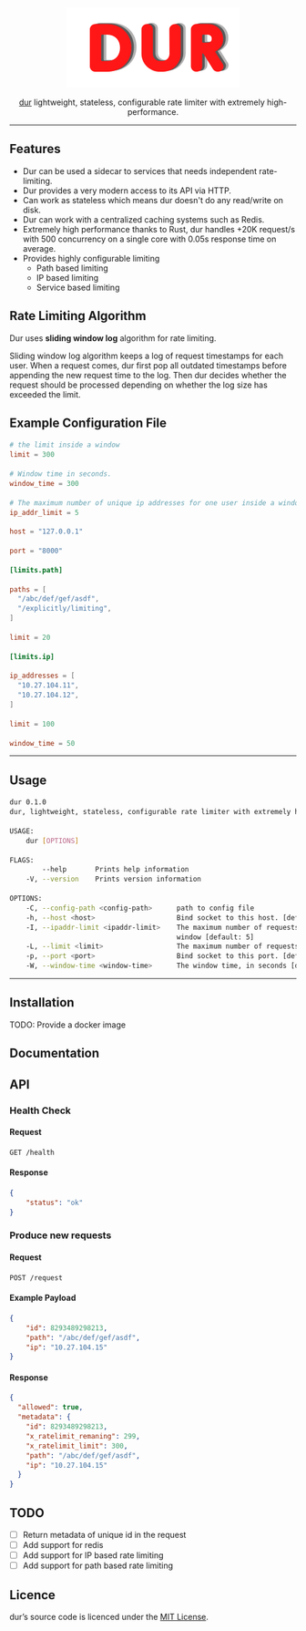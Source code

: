 <div align="center">

![](assets/dur.png)

[dur](https://github.com/ycd/dur) lightweight, stateless, configurable rate limiter with extremely high-performance.   




</div>


---

## Features

* Dur can be used a sidecar to services that needs independent rate-limiting.
* Dur provides a very modern access to its API via HTTP.
* Can work as stateless which means dur doesn't do any read/write on disk. 
* Dur can work with a centralized caching systems such as Redis. 
* Extremely high performance thanks to Rust, dur handles +20K request/s with 500 concurrency on a single core with 0.05s response time on average.
* Provides highly configurable limiting
    * Path based limiting 
    * IP based limiting 
    * Service based limiting


## Rate Limiting Algorithm

Dur uses **sliding window log** algorithm for rate limiting.

Sliding window log algorithm keeps a log of request timestamps for each user. When a request comes, dur first pop all outdated timestamps before appending the new request time to the log. Then dur decides whether the request should be processed depending on whether the log size has exceeded the limit.

## Example Configuration File

```toml
# the limit inside a window
limit = 300

# Window time in seconds.
window_time = 300

# The maximum number of unique ip addresses for one user inside a window
ip_addr_limit = 5

host = "127.0.0.1"

port = "8000"

[limits.path]

paths = [
  "/abc/def/gef/asdf",
  "/explicitly/limiting",
]

limit = 20

[limits.ip]

ip_addresses = [
  "10.27.104.11",
  "10.27.104.12",
]

limit = 100

window_time = 50
```

---

## Usage


```bash
dur 0.1.0
dur, lightweight, stateless, configurable rate limiter with extremely high-performance

USAGE:
    dur [OPTIONS]

FLAGS:
        --help       Prints help information
    -V, --version    Prints version information

OPTIONS:
    -C, --config-path <config-path>      path to config file
    -h, --host <host>                    Bind socket to this host. [default: 127.0.0.1]
    -I, --ipaddr-limit <ipaddr-limit>    The maximum number of requests to allow from unique ip addresses inside a
                                         window [default: 5]
    -L, --limit <limit>                  The maximum number of requests to allow inside a window [default: 300]
    -p, --port <port>                    Bind socket to this port. [default: 8000]
    -W, --window-time <window-time>      The window time, in seconds [default: 100]
```


---


## Installation

TODO: Provide a docker image



## Documentation

## API


### Health Check


#### Request

```
GET /health
```

#### Response

```json
{
    "status": "ok"
}
```

### Produce new requests

#### Request

```
POST /request
```

#### Example Payload

```json
{
	"id": 8293489298213,
	"path": "/abc/def/gef/asdf",
	"ip": "10.27.104.15"
}
```

#### Response 

```json
{
  "allowed": true,
  "metadata": {
    "id": 8293489298213,
    "x_ratelimit_remaning": 299,
    "x_ratelimit_limit": 300,
    "path": "/abc/def/gef/asdf",
    "ip": "10.27.104.15"
  }
}
```

## TODO 

* [ ] Return metadata of unique id in the request
* [ ] Add support for redis
* [ ] Add support for IP based rate limiting
* [ ] Add support for path based rate limiting

## Licence

dur’s source code is licenced under the [MIT License](https://www.mit.edu/~amini/LICENSE.md).
